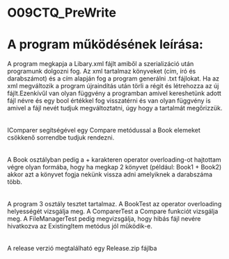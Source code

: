 # O09CTQ_PreWrite

# A program működésének leírása:

A program megkapja a Libary.xml fájlt amiből a szerializáció után programunk dolgozni fog. Az xml tartalmaz könyveket (cím, író és darabszámot) és a cím alapján fog a program generálni .txt fájlokat. Ha az xml megváltozik a program újraindítás után törli a régit és létrehozza az új fájlt.Ezenkívűl van olyan függvény a programban amivel kereshetünk adott fájl névre és egy bool értékkel fog visszatérni és van olyan függvény is amivel a fájl nevét tudjuk megváltoztatni, úgy hogy a tartalmát megőrizzük.
<br><br><br>
IComparer segítségével egy Compare metódussal a Book elemeket csökkenő sorrendbe tudjuk rendezni.
<br><br><br>
A Book osztályban pedig a  + karakteren operator overloading-ot hajtottam végre olyan formába, hogy ha megkap 2 könyvet (például: Book1 + Book2) akkor azt a könyvet fogja nekünk vissza adni amelyiknek a darabszáma több.
<br><br><br>
A program 3 osztály tesztet tartalmaz. A BookTest az operator overloading helyességét vizsgálja meg. A ComparerTest a Compare funkciót vizsgálja meg. A FileManagerTest pedig megvizsgálja, hogy hibás fájl nevére hivatkozva az ExistingItem metódus jól működik-e. 
<br><br><br>
A release verzió megtalálható egy Release.zip fájlba

